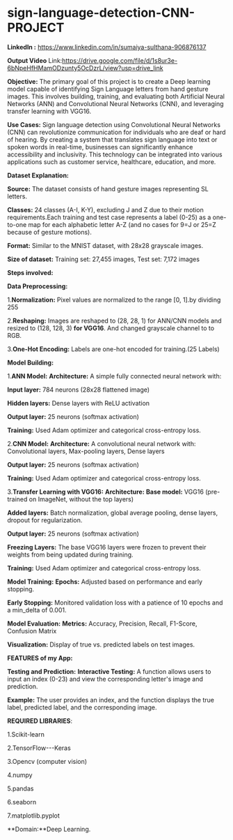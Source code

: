 # sign-language-detection-CNN-PROJECT

**LinkedIn :** https://www.linkedin.com/in/sumaiya-sulthana-906876137

**Output Video** Link:https://drive.google.com/file/d/1s8ur3e-6bNpeHfHMamODzunty5OcDzrL/view?usp=drive_link

**Objective:**
        The primary goal of this project is to create a Deep learning model capable of identifying Sign Language letters from hand gesture images. This involves building, training, and evaluating both Artificial Neural Networks (ANN) and Convolutional Neural Networks (CNN), and leveraging transfer learning with VGG16.

**Use Cases:**
        Sign language detection using Convolutional Neural Networks (CNN) can revolutionize communication for individuals who are deaf or hard of hearing. By creating a system that translates sign language into text or spoken words in real-time, businesses can significantly enhance accessibility and inclusivity. This technology can be integrated into various applications such as customer service, healthcare, education, and more.
        
**Dataset Explanation:**

   **Source:** The dataset consists of hand gesture images representing SL letters.
   
   **Classes:** 24 classes (A-I, K-Y), excluding J and Z due to their motion requirements.Each training and test case
     represents a label (0-25) as a one-to-one map for each alphabetic letter A-Z (and no cases for 9=J or 25=Z because of gesture 
     motions).
             
   **Format:** Similar to the MNIST dataset, with 28x28 grayscale images.
   
   **Size of dataset:** Training set: 27,455 images,
                        Test set: 7,172 images
                        
**Steps involved:**    

**Data Preprocessing:**

1.**Normalization:** Pixel values are normalized to the range [0, 1].by dividing 255

2.**Reshaping:** Images are reshaped to (28, 28, 1) for ANN/CNN models and resized to (128, 128, 3) **for VGG16**.
                And changed grayscale channel to to RGB.
               
3.**One-Hot Encoding:** Labels are one-hot encoded for training.(25 Labels)
       
**Model Building:**

  1.**ANN Model:**
**Architecture:** A simple fully connected neural network with:

**Input layer:** 784 neurons (28x28 flattened image)

**Hidden layers:** Dense layers with ReLU activation

**Output layer:** 25 neurons (softmax activation)

**Training:** Used Adam optimizer and categorical cross-entropy loss.
       
  2.**CNN Model:**
**Architecture:** A convolutional neural network with:
                  Convolutional layers,
                  Max-pooling layers,
                  Dense layers
                  
**Output layer:** 25 neurons (softmax activation)

**Training:** Used Adam optimizer and categorical cross-entropy loss.
       
 3.**Transfer Learning with VGG16:**
 **Architecture:**
 **Base model:** VGG16 (pre-trained on ImageNet, without the top layers)
 
 **Added layers:** Batch normalization, global average pooling, dense layers, dropout for regularization.
 
 **Output layer:** 25 neurons (softmax activation)
 
 **Freezing Layers:** The base VGG16 layers were frozen to prevent their weights from being updated during training.
 
 **Training:** Used Adam optimizer and categorical cross-entropy loss.
         
**Model Training:**
**Epochs:** Adjusted based on performance and early stopping.

**Early Stopping:** Monitored validation loss with a patience of 10 epochs and a min_delta of 0.001.
        
**Model Evaluation:**
**Metrics:** Accuracy, Precision, Recall, F1-Score, Confusion Matrix

**Visualization:** Display of true vs. predicted labels on test images.

**FEATURES of my App:** 

**Testing and Prediction:**
**Interactive Testing:** A function allows users to input an index (0-23) and view the corresponding letter's image and 
 prediction.
 
**Example:** The user provides an index, and the function displays the true label, predicted label, and the corresponding image.

**REQUIRED LIBRARIES**:

1.Scikit-learn

2.TensorFlow---Keras

3.Opencv (computer vision)

4.numpy

5.pandas

6.seaborn

7.matplotlib.pyplot

**Domain:**Deep Learning.

 








       
